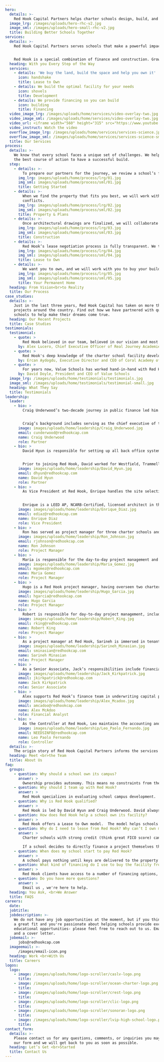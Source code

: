 ```yaml
---
hero:
  details: >-
    Red Hook Capital Partners helps charter schools design, build, and own their perfect campus.
  image_lrg: /images/uploads/hero-rhc-v2.jpg
  image_sml: /images/uploads/hero-small-rhc-v2.jpg
  title: Building Better Schools Together
services:
  details: >-
    Red Hook Capital Partners serves schools that make a powerful impact in their communities. We partner with high-quality schools that teach underserved students, ELL and students of color, as well as ones that provide free and reduced fee lunches, or offer unique aspects to education.


    Red Hook is a special combination of finance and construction. Growing from co-founders Craig Underwood’s financial savvy and David Hyun’s deep knowledge of real estate development, Red Hook supports charter school leaders as they navigate bureaucratic red tape, construction complexity and tight timeframes. We’re (literally) invested in seeing you succeed. 
  heading: With you Every Step of the Way
  services:
    - details: 'We buy the land, build the space and help you own it'
      icon: handshake
      title: Lease to Own
    - details: We build the optimal facility for your needs
      icon: shovels
      title: Development
    - details: We provide financing so you can build
      icon: building
      title: Financing
  video_image_lrg: /images/uploads/home/services/video-overlay-two.jpg
  video_image_sml: /images/uploads/home/services/video-overlay-two.jpg
  video_url: <iframe width="560" height="315" src="https://www.youtube.com/embed/HGfkjWnfmT4?autoplay=1" frameborder="0" allow="accelerometer; autoplay; clipboard-write; encrypted-media; gyroscope; picture-in-picture" allowfullscreen></iframe>
  video_instruct: Watch the video
  overflow_image_lrg: /images/uploads/home/services/services-science.jpg
  overflow_image_sml: /images/uploads/home/services/services-science-small.jpg
  title: Our Services
process:
  details: >-
    We know that every school faces a unique set of challenges. We help chart
    the best course of action to have a successful build.
  step:
    - details: >-
        To prepare our partners for the journey, we review a school’s financials, academic record, management team and competitive landscape. Once we understand its strengths and weaknesses, we create an action plan that serves the school, its faculty and its students.
      img_lrg: images/uploads/home/process/lrg/01.jpg
      img_sml: images/uploads/home/process/sml/01.jpg
      title: Getting Started
    - details: >-
        When we find the property that fits you best, we will work with you to plan the best building for the needs of your program. Then, we will lead the efforts to get the project approved by the local municipality. Our team is deeply experienced with the challenges that arise, and can help navigate any bureaucratic hiccups.
        conflicts.
      img_lrg: images/uploads/home/process/lrg/02.jpg
      img_sml: images/uploads/home/process/sml/02.jpg
      title: Property & Plans
    - details: >-
        Once architectural drawings are finalized, we will collaborate with you throughout construction. With years of construction experience, Red Hook’s building experts save you time, money and reduce risks. From watching rebar go up to finalizing paint and tile, you will be deeply involved in the construction of your forever home.
      img_lrg: images/uploads/home/process/lrg/03.jpg
      img_sml: images/uploads/home/process/sml/03.jpg
      title: Construction
    - details: >-
        Red Hook’s lease negotiation process is fully transparent. We then act as the landlord and the school is the proud new tenant, en route to taking ownership of their property
      img_lrg: images/uploads/home/process/lrg/04.jpg
      img_sml: images/uploads/home/process/sml/04.jpg
      title: Lease to Own
    - details: >-
        We want you to own, and we will work with you to buy your building when you’re in the best position to do so.
      img_lrg: images/uploads/home/process/lrg/05.jpg
      img_sml: images/uploads/home/process/sml/05.jpg
      title: Your Permanent Home
  heading: From Vision<br>to Reality
  title: Our Process
case_studies:
  details: >-
    Just in the last three years, Red Hook Capital has taken on more than ten
    projects around the country. Find out how we have partnered with quality
    schools to help make their dreams come true.
  heading: Our Recent Projects
  title: Case Studies
testimonials:
  testimonial:
    - quote: >
        Red Hook believed in our team, believed in our vision and most importantly believed that we can change the lives of students in the Inland Empire. We're thrilled that we chose them as our bridge financing and happy to say we now own our school campus!
      by: Alex Lucero, Chief Executive Officer of Real Journey Academies
    - quote: >
        Red Hook's deep knowledge of the charter school facility development process allowed us to keep focused on our students' academics and learning. I highly recommend the Red Hook team for facility financing and development.
      by: Ercan Aydogdu, Executive Director and CEO of Coral Academy of Science Las Vegas
    - quote: >
        For years now, Value Schools has worked hand-in-hand with Red Hook Capital to find, design and create magnificent schools for our students. From financing to development, Red Hook was with us every step of the way.
      by: David Doyle, President and CEO of Value Schools
  image_lrg: /images/uploads/home/testimonials/testimonials.jpg
  image_sml: /images/uploads/home/testimonials/testimonial-small.jpg
  heading: What They Say
  title: Testimonials
leadership:
  leader:
    - bio: >
        Craig Underwood’s two-decade journey in public finance led him to launch Red Hook Capital Partners in 2013. He has oversight over all financing and fiscal guidance that the firm offers.


        Craig’s background includes serving as the chief executive of the BLX Group LLC, a leading public finance advisory and consulting firm for the past 20 years. Under his leadership, BLX has grown into a national firm with five offices across the country, representing hundreds of state/local governmental agencies and not-for-profits, including various charter school organizations. During his career, he has overseen debt, derivative and structured financial product transactions totaling over $40 billion in principal/notional amounts.
      image: images/uploads/home/leadership/Craig_Underwood.jpg
      email: cunderwood@redhookcap.com
      name: Craig Underwood
      role: Partner
    - bio: >
        David Hyun is responsible for setting up all back office systems and operations at Red Hook. He provides support to the project managers, including troubleshooting development hurdles and identifying cost-saving solutions. He has over two decades of experience in corporate accounting, finance, real estate, and charter school management. More specifically, he has been developing, financing and operating charter schools since 2009. He has developed and financed over $500 million of charter schools, using conventional bank loans, new market tax credits, tax-exempt bonds, and various state bonds (QSCB, QZAB, Prop. 1D).


        Prior to joining Red Hook, David worked for Westfield, Trammell Crow Company, Playa Capital Company (Playa Vista Master Development), and most recently he served as the CFO/COO at Alliance College Ready Public Schools in Los Angeles. 
      image: images/uploads/home/leadership/David_Hyun.jpg
      email: dhyun@redhookcap.com
      name: David Hyun
      role: Partner
    - bio: >
        As Vice President at Red Hook, Enrique handles the site selection process with clients while developing budget, schedules, and feasibility strategies. He also oversees the project management team throughout the development process. With more than 25 years of planning, design and construction & project management experience in the public, private, and non-profit sectors, he has developed dozens of charter school projects for various Charter Management Organizations throughout Southern California . He previously worked with Alliance College-Ready Public Schools, Keller Construction Management Services, Warmington Homes California and the City of Santa Clarita.

        
        Enrique is a LEED AP, NCARB-Certified, licensed architect in the State of California, and a member of the Design Review Board for the City of Whittier. Enrique has a degree in Architecture from the University of Southern California.
      image: images/uploads/home/leadership/Enrique_Diaz.jpg
      email: ediaz@redhookcap.com
      name: Enrique Diaz
      role: Vice President
    - bio: >
        Ron has served as project manager for three charter schools and a community center during his time with Red Hook. With thirty-plus years in architecture and construction management, Ron’s experience encompasses a wide range of projects: higher education and health care facilities, research labs, multi-unit residential developments, and even an airport terminal. Ron received a Master of Architecture degree from the University of California, Los Angeles, and is a LEED AP, and registered architect in both California and Oregon.
      image: images/uploads/home/leadership/Ron_Johnson.jpg
      email: rjohnson@redhookcap.com
      name: Ron Johnson
      role: Project Manager
    - bio: >
        Maria is responsible for the day-to-day project management and coordination with design teams and public agencies. She has managed a variety of charter school projects as well as assisted in the management of DSA projects and community centers. Maria's 11 years of experience in architectural design and project management also include commercial and residential projects as well as medical facilities.  Maria holds a Bachelor of Sociology and Master of Architecture from UCLA.
      image: images/uploads/home/leadership/Maria_Gomez.jpg
      email: mgomez@redhookcap.com
      name: Maria Gomez
      role: Project Manager
    - bio: >
        Hugo is a Red Hook project manager, having overseen two charter schools and various parking lot improvements during his tenure. With 16 years in architecture and project management, Hugo has expertise in single and multi-family residential developments as well as commercial projects ranging from small-scale mercantile to restaurants and mixed-use.  Hugo received a Bachelor of Architecture degree from the California State Polytechnic University, Pomona, and is a registered Architect in California. He is also a California licensed General Contractor with A & B classifications.
      image: images/uploads/home/leadership/Hugo_Garcia.jpg
      email: hgarcia@redhookcap.com
      name: Hugo Garcia
      role: Project Manager
    - bio: >
        Robert is responsible for day-to-day project management, including daily interaction with clients, design team consultants, contractors, and regulatory agencies and management of budget and schedule. He has over 33 years of experience in ground-up school construction, additions to existing schools, and major renovations of existing schools.
      image: images/uploads/home/leadership/Robert_King.jpg
      email: rking@redhookcap.com
      name: Robert King
      role: Project Manager
    - bio: >
        As a project manager at Red Hook, Sarineh is immersed in tenant improvement projects for several charter schools. Prior to joining, she worked for six years as an architectural project coordinator and interior designer specializing in charter school projects.  Sarineh graduated from California State University, Northridge with a Bachelor of Science degree in Interior Design.
      image: images/uploads/home/leadership/Sarineh_Minasian.jpg
      email: sminasian@redhookcap.com
      name: Sarineh Minasian
      role: Project Manager      
    - bio: >
        As a Senior Associate, Jack’s responsibilities include financial modeling, investor relations, business development, and client management. He works daily between the finance and development teams to ensure a project is properly handled from acquisition to disposition. Jack previously worked in real estate development, debt financing, and brokerage. Jack holds a B.S. in Business Administration with an emphasis in Real Estate Finance from the University of Southern California.
      image: images/uploads/home/leadership/Jack_Kirkpatrick.jpg
      email: jkirkpatrick@redhookcap.com
      name: Jack Kirkpatrick
      role: Senior Associate 
    - bio: >
        Alex supports Red Hook’s finance team in underwriting capital projects and day-to-day fiscal management. His primary responsibilities include financial modeling, valuations, credit analysis, market research, and investment memorandums. Alex frequently works alongside project managers and interacts with clients and investors. Since joining in 2019, Alex has played an integral role in underwriting acquisitions, maintaining held assets, and executing dispositions. Alex holds a B.A. in Economics from the University of Southern California. 
      image: images/uploads/home/leadership/Alex_Mcadoo.jpg
      email: amcadoo@redhookcap.com
      name: Alex McAdoo
      role: Financial Analyst
    - bio: >
        As the Controller at Red Hook, Leo maintains the accounting and provides the financial statements with the finance team. He has spent his professional career in education and mental health, advocating the improvement of schools and mental health services in communities that are disproportionately underfunded.  Leo holds a B.S. in Accounting from Loyola Marymount University, and is a CPA. 
      image: images/uploads/home/leadership/Leo_Paolo_Fernando.jpg
      email: NEEDSINFO@redhookcap.com
      name: Leo Paolo Fernando
      role: Controller
  details: >-
    The origin story of Red Hook Capital Partners informs the services it provides today.
  heading: Meet <br>the Team
  title: About Us
faq:
  groups:
    - question: Why should a school own its campus? 
      answer: >
        Ownership provides autonomy. This means no constraints from the landlord or your authorizer.  A school can control its own destiny -- plus, there will not be any further rental increases. Further, depending on the cost of your acquisition financing, your annual acquisition financing repayment may be materially lower than your lease payments. 
    - question: Why should I team up with Red Hook? 
      answer: >
        Red Hook specializes in evaluating school campus development.  We analyze risk --  including political, landuse and community support -- when trying to obtain permits to allow a school building on a property. We have an excellent track record of getting projects to the finish line and we are so confident that we guarantee it: if Red Hook does not get final approval for charter school use, a school can walk away from the project with no money out of pocket.  We provide 100% of the financing -- the school does not pay anything until the property is move-in ready.  We pride ourselves in understanding that each school is unique and has different needs; we make sure these needs are met through the design of the building. 
    - question: Why is Red Hook qualified? 
      answer: >
        Red Hook is led by David Hyun and Craig Underwood. David always has a school’s best interests in mind because he was an operator himself. He led the Alliance College-Ready Public School as its CFO/COO.  He drove in-house development projects as the organization expanded campuses all while creating strong reserve funds. Craig has decades of experience working in the capital markets, specifically with charter schools. He knows the ins and outs of financing a project and knows how to make facility ownership affordable for schools. Together, the financing and development teams of Red Hook are a one-stop shop. 
    - question: How does Red Hook help a school own its facility?
      answer: >
        Red Hook offers a Lease to Own model.  The model helps schools with limited enrollment (often due to space constraints); schools that have not received their renewal yet; and schools that have less-than-ideal cash reserves. It also helps schools avoid taking the risk of pre-development expenses to secure approval to build their campus. That risk includes costly out-of-pocket spending, a significant time investment, as well as the potential failure to gain approval. Overall, the Lease to Own model helps to create an affordable and responsible path to facility ownership.  
    - question: Why do I need to lease from Red Hook? Why can’t I own my facility from the beginning? 
      answer: >
        Charter schools with strong credit (think great FICO score) can directly access a variety of permanent financing options.  Schools who are younger might not have the necessary longevity to be viewed as credit worthy, and thus likely will have a greater difficulty accessing traditional financing.  Credit worthiness normally includes a solid history of financials, enrollment, and academics to gain favorable financing (think low interest rate).

        If a school decides to directly finance a project themselves through traditional means like philanthropy, new market tax credits, traditional bank loans or municipal bonds, the school will be liable for pre-development costs. If a school is unsuccessful in obtaining the approval to proceed with the project, the school will have spent $200,000-$800,000 of its valuable reserves with nothing to show for it. Red Hook takes this risk for the school with no financial commitment from the school if Red Hook fails to receive the necessary approvals.
    - question: When does my school start to pay Red Hook? 
      answer: >
        A school pays nothing until keys are delivered to the property and the school can move in. Then, the school makes payments to Red Hook in the form of lease payments until the school acquires the property from Red Hook.
    - question: What kind of financing do I use to buy the facility from Red Hook? 
      answer: >
        Red Hook clients have access to a number of financing options, including traditional bank debt, philanthropic funding,  Community Development Financial Institutions (CDFI’s), and the municipal bond market.
    - question: Do you have more questions? 
      answer: >
        Email us , we're here to help. 
  heading: You Ask, <br>We Answer
  title: FAQS
careers:
  date: 
  jobtitle:
  jobdescription: >-
    We do not have any job opportunities at the moment, but if you think you would make 
    a great fit and you're passionate about helping schools provide excellent 
    educational opportunities- please feel free to reach out to us. Email us your resume 
    and a cover letter.
  jobemail: >-
      jobs@redhookcap.com
  imageemail: >-
      /images/email-icon.png
  heading: Work <br>With Us
  title: Careers
logos:
  logo:
    - image: /images/uploads/home/logo-scroller/caslv-logo.png
      title:
    - image: /images/uploads/home/logo-scroller/ocean-charter-logo.png
      title:
    - image: /images/uploads/home/logo-scroller/crest-logo.png
      title:
    - image: /images/uploads/home/logo-scroller/clic-logo.png
      title:
    - image: /images/uploads/home/logo-scroller/sonoran-logo.png
      title:
    - image: /images/uploads/home/logo-scroller/lvip-high-school-logo.png
      title:
contact_form:
  details: >-
    Please contact us for any questions, comments, or inquiries you may have using 
    our form and we will get back to you as soon as possible. 
  heading: Let’s Get <br>Started
  title: Contact Us
---
```


